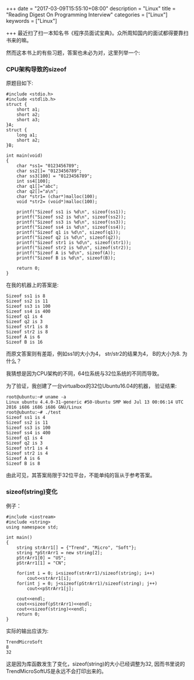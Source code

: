 +++
date = "2017-03-09T15:55:10+08:00"
description = "Linux"
title = "Reading Digest On Programming Interview"
categories = ["Linux"]
keywords = ["Linux"]

+++
最近扫了扫一本知名书《程序员面试宝典》。众所周知国内的面试都得要靠扫书来的嘛。    

然而这本书上的有些习题，答案也未必为对，这里列举一个:    

### CPU架构导致的sizeof
原题目如下:    

```
#include <stdio.h>
#include <stdlib.h>
struct {
	short a1;
	short a2;
	short a3;
}A;
struct {
	long a1;
	short a2;
}B;

int main(void)
{
	char *ss1= "0123456789";
	char ss2[]= "0123456789";
	char ss3[100] = "0123456789";
	int ss4[100];
	char q1[]="abc";
	char q2[]="a\n";
	char *str1= (char*)malloc(100);
	void *str2= (void*)malloc(100);

	printf("Sizeof ss1 is %d\n", sizeof(ss1));
	printf("Sizeof ss2 is %d\n", sizeof(ss2));
	printf("Sizeof ss3 is %d\n", sizeof(ss3));
	printf("Sizeof ss4 is %d\n", sizeof(ss4));
	printf("Sizeof q1 is %d\n", sizeof(q1));
	printf("Sizeof q2 is %d\n", sizeof(q2));
	printf("Sizeof str1 is %d\n", sizeof(str1));
	printf("Sizeof str2 is %d\n", sizeof(str2));
	printf("Sizeof A is %d\n", sizeof(A));
	printf("Sizeof B is %d\n", sizeof(B));

	return 0;
}
```
在我的机器上的答案是:    

```
Sizeof ss1 is 8
Sizeof ss2 is 11
Sizeof ss3 is 100
Sizeof ss4 is 400
Sizeof q1 is 4
Sizeof q2 is 3
Sizeof str1 is 8
Sizeof str2 is 8
Sizeof A is 6
Sizeof B is 16
```
而原文答案则有差距，例如ss1的大小为4， str/str2的结果为4， B的大小为8.
为什么？     

我猜想是因为CPU架构的不同，64位系统与32位系统的不同而导致。     

为了验证，我创建了一台virtualbox的32位Ubuntu16.04的机器， 验证结果:    

```
root@ubuntu:~# uname -a
Linux ubuntu 4.4.0-31-generic #50-Ubuntu SMP Wed Jul 13 00:06:14 UTC 2016 i686 i686 i686 GNU/Linux
root@ubuntu:~# ./test 
Sizeof ss1 is 4
Sizeof ss2 is 11
Sizeof ss3 is 100
Sizeof ss4 is 400
Sizeof q1 is 4
Sizeof q2 is 3
Sizeof str1 is 4
Sizeof str2 is 4
Sizeof A is 6
Sizeof B is 8
```
由此可见，其答案局限于32位平台，不能单纯的盲从于参考答案。    

### sizeof(string)变化
例子：    

```
#include <iostream>
#include <string>
using namespace std;

int main()
{
	string strArr1[] = {"Trend", "Micro", "Soft"};
	string *pStrArr1 = new string[2];
	pStrArr1[0] = "US";
	pStrArr1[1] = "CN";

	for(int i = 0; i<sizeof(strArr1)/sizeof(string); i++)
		cout<<strArr1[i];
	for(int j = 0; j<sizeof(pStrArr1)/sizeof(string); j++)
		cout<<pStrArr1[j];

	cout<<endl;
	cout<<sizeof(pStrArr1)<<endl;
	cout<<sizeof(string)<<endl;
	return 0;
}
```
实际的输出应该为:    

```
TrendMicroSoft
8
32
```
这是因为库函数发生了变化，sizeof(string)的大小已经调整为32, 因而书里说的TrendMicroSoftUS是永远不会打印出来的。     
